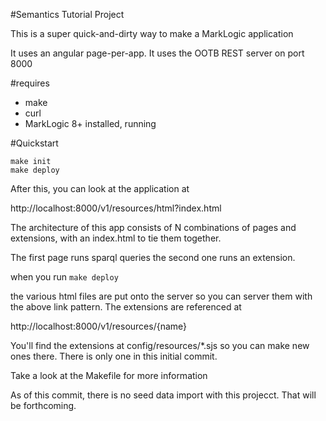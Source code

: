 #Semantics Tutorial Project

This is a super quick-and-dirty way to make a MarkLogic application

It uses an angular page-per-app.  It uses the OOTB REST server on port 8000

#requires

* make
* curl
* MarkLogic 8+ installed, running

#Quickstart

```
make init
make deploy
```

After this, you can look at the application at

http://localhost:8000/v1/resources/html?index.html

The architecture of this app consists of N combinations of pages and extensions, with an index.html to tie them together.

The first page runs sparql queries
the second one runs an extension.

when you run `make deploy` 

the various html files are put onto the server so you can server them with the above link pattern.
The extensions are referenced at

http://localhost:8000/v1/resources/{name}

You'll find the extensions at config/resources/*.sjs so you can make new ones there.  There is only one in this initial commit.

Take a look at the Makefile for more information

As of this commit, there is no seed data import with this projecct.
That will be forthcoming.

